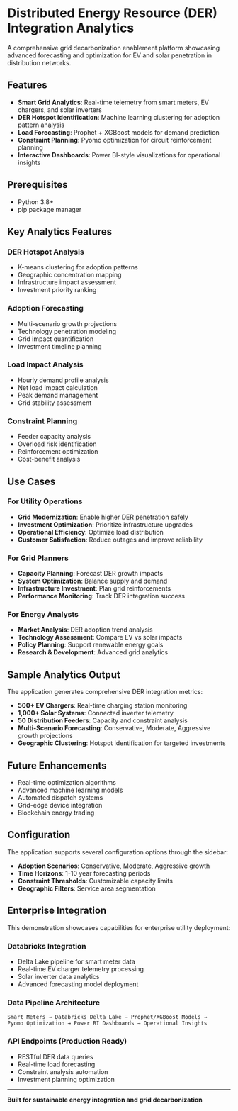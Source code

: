 # Distributed Energy Resource (DER) Integration Analytics

A comprehensive grid decarbonization enablement platform showcasing advanced forecasting and optimization for EV and solar penetration in distribution networks.

## Features

- **Smart Grid Analytics**: Real-time telemetry from smart meters, EV chargers, and solar inverters
- **DER Hotspot Identification**: Machine learning clustering for adoption pattern analysis
- **Load Forecasting**: Prophet + XGBoost models for demand prediction
- **Constraint Planning**: Pyomo optimization for circuit reinforcement planning
- **Interactive Dashboards**: Power BI-style visualizations for operational insights

## Prerequisites

- Python 3.8+
- pip package manager

## Key Analytics Features

### DER Hotspot Analysis
- K-means clustering for adoption patterns
- Geographic concentration mapping
- Infrastructure impact assessment
- Investment priority ranking

### Adoption Forecasting
- Multi-scenario growth projections
- Technology penetration modeling
- Grid impact quantification
- Investment timeline planning

### Load Impact Analysis
- Hourly demand profile analysis
- Net load impact calculation
- Peak demand management
- Grid stability assessment

### Constraint Planning
- Feeder capacity analysis
- Overload risk identification
- Reinforcement optimization
- Cost-benefit analysis

## Use Cases

### For Utility Operations
- **Grid Modernization**: Enable higher DER penetration safely
- **Investment Optimization**: Prioritize infrastructure upgrades
- **Operational Efficiency**: Optimize load distribution
- **Customer Satisfaction**: Reduce outages and improve reliability

### For Grid Planners
- **Capacity Planning**: Forecast DER growth impacts
- **System Optimization**: Balance supply and demand
- **Infrastructure Investment**: Plan grid reinforcements
- **Performance Monitoring**: Track DER integration success

### For Energy Analysts
- **Market Analysis**: DER adoption trend analysis
- **Technology Assessment**: Compare EV vs solar impacts
- **Policy Planning**: Support renewable energy goals
- **Research & Development**: Advanced grid analytics

## Sample Analytics Output

The application generates comprehensive DER integration metrics:

- **500+ EV Chargers**: Real-time charging station monitoring
- **1,000+ Solar Systems**: Connected inverter telemetry
- **50 Distribution Feeders**: Capacity and constraint analysis
- **Multi-Scenario Forecasting**: Conservative, Moderate, Aggressive growth projections
- **Geographic Clustering**: Hotspot identification for targeted investments

## Future Enhancements

- Real-time optimization algorithms
- Advanced machine learning models
- Automated dispatch systems
- Grid-edge device integration
- Blockchain energy trading

## Configuration

The application supports several configuration options through the sidebar:

- **Adoption Scenarios**: Conservative, Moderate, Aggressive growth
- **Time Horizons**: 1-10 year forecasting periods
- **Constraint Thresholds**: Customizable capacity limits
- **Geographic Filters**: Service area segmentation

## Enterprise Integration

This demonstration showcases capabilities for enterprise utility deployment:

### Databricks Integration
- Delta Lake pipeline for smart meter data
- Real-time EV charger telemetry processing
- Solar inverter data analytics
- Advanced forecasting model deployment

### Data Pipeline Architecture
```
Smart Meters → Databricks Delta Lake → Prophet/XGBoost Models → 
Pyomo Optimization → Power BI Dashboards → Operational Insights
```

### API Endpoints (Production Ready)
- RESTful DER data queries
- Real-time load forecasting
- Constraint analysis automation
- Investment planning optimization

---

**Built for sustainable energy integration and grid decarbonization**
